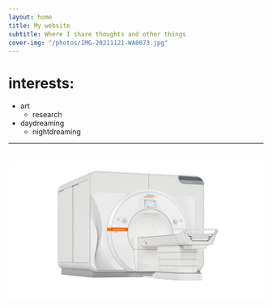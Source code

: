 ```yaml
---
layout: home
title: My website
subtitle: Where I share thoughts and other things
cover-img: "/photos/IMG-20211121-WA0073.jpg"
---
```


# interests:

- art
    - research
- daydreaming
    - nightdreaming

---
![7 T MRI](/photos/siemens-mri-terra_3k_0010_1800000007028985.webp)
---